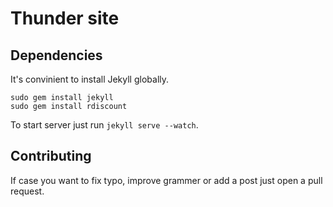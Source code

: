# Thunder site

## Dependencies

It's convinient to install Jekyll globally.

```console
sudo gem install jekyll
sudo gem install rdiscount
```

To start server just run `jekyll serve --watch`.

## Contributing

If case you want to fix typo, improve grammer or add a post just open a pull request.
